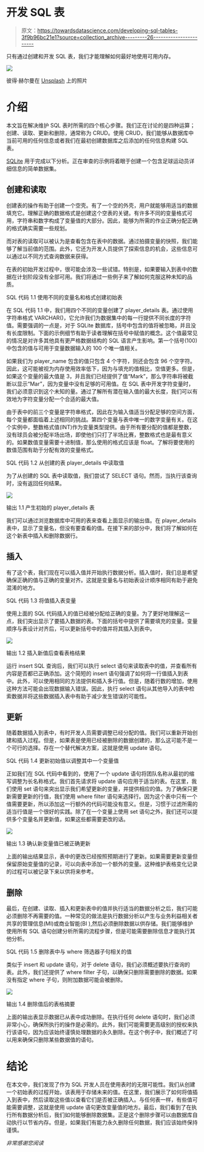 # 开发 SQL 表

> 原文：<https://towardsdatascience.com/developing-sql-tables-3f9b96bc21e1?source=collection_archive---------26----------------------->

只有通过创建和开发 SQL 表，我们才能理解如何最好地使用可用内存。

![](img/520bf7881b4951253ae844bf247157e1.png)

彼得·赫尔曼在 [Unsplash](https://unsplash.com?utm_source=medium&utm_medium=referral) 上的照片

# 介绍

本文旨在解决维护 SQL 表时所需的四个核心步骤。我们正在讨论的是四种运算；创建、读取、更新和删除，通常称为 CRUD。使用 CRUD，我们能够从数据库中当前可用的任何信息或者我们在最初创建数据库之后添加的任何信息构建 SQL 表。

[SQLite](https://www.sqlite.org/index.html) 用于完成以下分析。正在审查的示例将着眼于创建一个包含足球运动员详细信息的简单数据集。

## 创建和读取

创建表的操作有助于创建一个空壳。有了一个空的外壳，用户就能够用适当的数据填充它。理解正确的数据格式是创建这个空表的关键。有许多不同的变量格式可用，字符串和数字构成了变量值的大部分。因此，能够为所需的作业正确分配正确的格式确实需要一些规划。

而对表的读取可以被认为是查看包含在表中的数据。通过拍摄变量的快照，我们能够了解当前值的范围。此外，它还为开发人员提供了探索信息的机会，这些信息可以通过以不同方式查询数据来获得。

在表的初始开发过程中，很可能会涉及一些试错。特别是，如果要输入到表中的数据在计划阶段没有全部可用。我们将通过一些例子来了解如何克服这种未知的品质。

SQL 代码 1.1 使用不同的变量名和格式创建初始表

在 SQL 代码 1.1 中，我们用四个不同的变量创建了 player_details 表。通过使用字符串格式 VARCHAR()，它允许我们为数据集中的每一行提供不同长度的字符值。需要强调的一点是，对于 SQLite 数据库，括号中包含的值将被忽略，并且没有长度限制。下面的示例细节有助于读者理解在括号中赋值的概念。这个值最常见的情况是对许多其他具有更严格数据结构的 SQL 语言产生影响。第一个括号(100)中包含的值与可用于变量数据输入的 100 个唯一值相关。

如果我们为 player_name 包含的值只包含 4 个字符，则还会包含 96 个空字符。因此，这可能被视为内存使用效率低下，因为与填充的值相比，空值更多。但是，如果这个变量的最大值是 3，并且我们已经提供了值“Mark”，那么字符串将被截断以显示“Mar”，因为变量中没有足够的可用值。在 SQL 表中开发字符变量时，我们必须意识到这个未知的量。通过了解所有潜在输入值的最大长度，我们可以有效地为字符变量分配一个合适的最大值。

由于表中的前三个变量是字符串格式，因此在为输入值适当分配足够的空间方面，每个变量都面临着上述相同的挑战。第四个变量与表中唯一的数字变量有关。在这个实例中，整数格式值(INT)作为变量类型提供。由于所有要分配的值都是整数，没有球员会被分配半场出场，即使他们只打了半场比赛，整数格式也是最有意义的。如果数值变量需要十进制值，那么使用的格式应该是 float。了解将要使用的数值范围有助于分配有效的变量格式。

SQL 代码 1.2 从创建的表 player_details 中读取值

为了从创建的 SQL 表中读取值，我们尝试了 SELECT 语句。然而，当执行该查询时，没有返回任何结果。

![](img/7f149e3bcfb3f9eb94c622682ab3ce13.png)

输出 1.1 产生初始的 player_details 表

我们可以通过浏览数据库中可用的表来查看上面显示的输出值。在 player_details 表中，显示了变量名，但没有要查看的值。在接下来的部分中，我们将了解如何在这个新表中插入和删除数据行。

## 插入

有了这个表，我们现在可以插入值并开始执行数据分析。插入值时，我们总是希望确保正确的值与正确的变量对齐。这就是变量名与初始表设计顺序相同有助于避免混淆的地方。

SQL 代码 1.3 将值插入表变量

使用上面的 SQL 代码插入的值已经被分配给正确的变量。为了更好地理解这一点，我们突出显示了要插入数据的表。下面的括号中提供了需要填充的变量。变量顺序与表设计对齐后，可以更新括号中的值并将其插入到表中。

![](img/1ad88c161a7af1d72bba78d66665bab1.png)

输出 1.2 插入新值后查看表格结果

运行 insert SQL 查询后，我们可以执行 select 语句来读取表中的值，并查看所有内容是否都已正确添加。这个简短的 insert 语句强调了如何将一行值插入到表中。此外，可以使用相同的方法提供和插入多行值。但是，随着行数的增加，使用这种方法可能会出现数据输入错误。因此，执行 select 语句从其他导入的表中检索数据并将这些数据插入表中有助于减少发生错误的可能性。

## 更新

随着数据插入到表中，有时开发人员需要调整已经分配的值。我们可以重新开始创建和插入过程。但是，如果表是使用已经被删除的数据创建的，那么这可能不是一个可行的选择。存在一个替代解决方案，这就是使用 update 语句。

SQL 代码 1.4 更新初始值以调整其中一个变量值

正如我们在 SQL 代码中看到的，使用了一个 update 语句将团队名称从最初的缩写调整为长名称格式。我们首先请求将 update 语句应用于适当的表。在这里，我们使用 set 语句来突出显示我们希望更新的变量，并提供相应的值。为了确保只更新需要更新的行值，我们使用 where filter 语句来选择行。因为这个表中只有一个值需要更新，所以添加这一行额外的代码可能没有意义。但是，习惯于过滤所需的适当行值是一个很好的实践。除了在一个变量上使用 set 语句之外，我们还可以提供多个变量名并更新值，如果这些都需要更改的话。

![](img/6c2786033905b6333d895949013150a0.png)

输出 1.3 确认新变量值已被正确更新

上面的输出结果显示，表中的更改已经按照预期进行了更新。如果需要更新变量但保留原始变量值的记录，可以向表中添加一个额外的变量。这种维护表格变化记录的过程可以被记录下来以供将来参考。

## 删除

最后，在创建、读取、插入和更新表中的值并执行适当的数据分析之后，我们可能必须删除不再需要的值。一种常见的做法是执行数据分析以产生与业务利益相关者共享的管理信息(MI)或商业智能(BI ),然后必须删除数据以供存储。我们能够维护使用所有 SQL 语句创建分析所需的流程步骤，但是可能需要删除信息才能执行其他分析。

SQL 代码 1.5 删除表中与 where 筛选器子句相关的值

类似于 insert 和 update 语句，对于 delete 语句，我们必须概述要执行查询的表。此外，我们还提供了 where filter 子句，以确保只删除需要删除的数据。如果没有指定 where 子句，则附加数据可能会被删除。

![](img/59ed749c0037e0844ed5fadaaee64f21.png)

输出 1.4 删除值后的表格摘要

上面的输出表显示数据已从表中成功删除。在执行任何 delete 语句时，我们必须非常小心，确保所执行的操作是必需的。此外，我们可能需要更高级别的授权来执行该语句，因为应该始终谨慎处理数据的永久删除。在这个例子中，我们概述了可以用来确保只删除某些数据值的语句。

# 结论

在本文中，我们发现了作为 SQL 开发人员在使用表时的无限可能性。我们从创建一个初始表的过程开始，该表用于存储未来的值。在这里，我们展示了如何将值插入到表中，然后读取这些值以查看它们是否被正确插入。与任何表一样，有些值可能需要调整，这就是使用 update 语句更改变量值的地方。最后，我们看到了在执行所有数据分析后，我们如何能够删除数据集。正是这个删除步骤可以由数据库自动执行以节省内存。但是，如果我们有能力永久删除任何数据，我们应该始终保持谨慎。

*非常感谢您阅读*